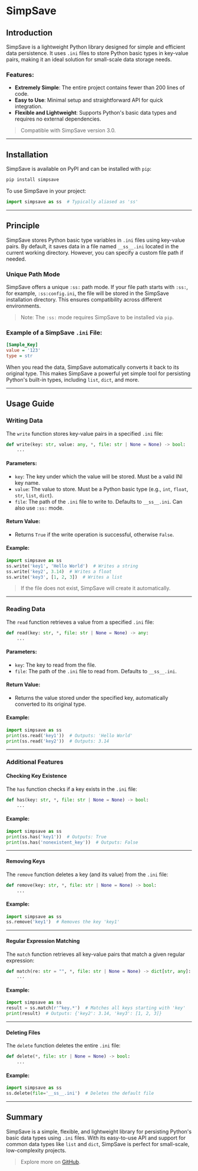 # SimpSave  

## Introduction  

SimpSave is a lightweight Python library designed for simple and efficient data persistence. It uses `.ini` files to store Python basic types in key-value pairs, making it an ideal solution for small-scale data storage needs.

### Features:
- **Extremely Simple**: The entire project contains fewer than 200 lines of code.
- **Easy to Use**: Minimal setup and straightforward API for quick integration.
- **Flexible and Lightweight**: Supports Python's basic data types and requires no external dependencies.

> Compatible with SimpSave version 3.0.

---

## Installation  

SimpSave is available on PyPI and can be installed with `pip`:  

```bash
pip install simpsave
```

To use SimpSave in your project:  

```python
import simpsave as ss  # Typically aliased as 'ss'
```

---

## Principle  

SimpSave stores Python basic type variables in `.ini` files using key-value pairs. By default, it saves data in a file named `__ss__.ini` located in the current working directory. However, you can specify a custom file path if needed.

### Unique Path Mode  
SimpSave offers a unique `:ss:` path mode. If your file path starts with `:ss:`, for example, `:ss:config.ini`, the file will be stored in the SimpSave installation directory. This ensures compatibility across different environments.  

> Note: The `:ss:` mode requires SimpSave to be installed via `pip`.  

### Example of a SimpSave `.ini` File:
```ini
[Sample_Key]
value = '123'
type = str
```

When you read the data, SimpSave automatically converts it back to its original type. This makes SimpSave a powerful yet simple tool for persisting Python's built-in types, including `list`, `dict`, and more.

---

## Usage Guide  

### Writing Data  

The `write` function stores key-value pairs in a specified `.ini` file:  

```python
def write(key: str, value: any, *, file: str | None = None) -> bool:
    ...
```

#### Parameters:
- `key`: The key under which the value will be stored. Must be a valid INI key name.
- `value`: The value to store. Must be a Python basic type (e.g., `int`, `float`, `str`, `list`, `dict`).
- `file`: The path of the `.ini` file to write to. Defaults to `__ss__.ini`. Can also use `:ss:` mode.  

#### Return Value:
- Returns `True` if the write operation is successful, otherwise `False`.

#### Example:
```python
import simpsave as ss
ss.write('key1', 'Hello World')  # Writes a string
ss.write('key2', 3.14)  # Writes a float
ss.write('key3', [1, 2, 3])  # Writes a list
```

> If the file does not exist, SimpSave will create it automatically.

---

### Reading Data  

The `read` function retrieves a value from a specified `.ini` file:  

```python
def read(key: str, *, file: str | None = None) -> any:
    ...
```

#### Parameters:
- `key`: The key to read from the file.
- `file`: The path of the `.ini` file to read from. Defaults to `__ss__.ini`.

#### Return Value:
- Returns the value stored under the specified key, automatically converted to its original type.

#### Example:
```python
import simpsave as ss
print(ss.read('key1'))  # Outputs: 'Hello World'
print(ss.read('key2'))  # Outputs: 3.14
```

---

### Additional Features  

#### Checking Key Existence  

The `has` function checks if a key exists in the `.ini` file:  

```python
def has(key: str, *, file: str | None = None) -> bool:
    ...
```

#### Example:
```python
import simpsave as ss
print(ss.has('key1'))  # Outputs: True
print(ss.has('nonexistent_key'))  # Outputs: False
```

---

#### Removing Keys  

The `remove` function deletes a key (and its value) from the `.ini` file:  

```python
def remove(key: str, *, file: str | None = None) -> bool:
    ...
```

#### Example:
```python
import simpsave as ss
ss.remove('key1')  # Removes the key 'key1'
```

---

#### Regular Expression Matching  

The `match` function retrieves all key-value pairs that match a given regular expression:  

```python
def match(re: str = "", *, file: str | None = None) -> dict[str, any]:
    ...
```

#### Example:
```python
import simpsave as ss
result = ss.match(r'^key.*')  # Matches all keys starting with 'key'
print(result)  # Outputs: {'key2': 3.14, 'key3': [1, 2, 3]}
```

---

#### Deleting Files  

The `delete` function deletes the entire `.ini` file:  

```python
def delete(*, file: str | None = None) -> bool:
    ...
```

#### Example:
```python
import simpsave as ss
ss.delete(file='__ss__.ini')  # Deletes the default file
```

---

## Summary  

SimpSave is a simple, flexible, and lightweight library for persisting Python's basic data types using `.ini` files. With its easy-to-use API and support for common data types like `list` and `dict`, SimpSave is perfect for small-scale, low-complexity projects.

> Explore more on [GitHub](https://github.com/Water-Run/SimpSave).  
